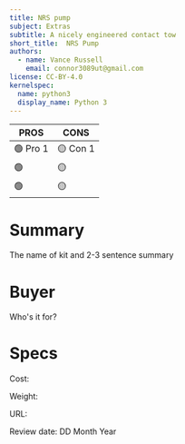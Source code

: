 ```yaml
---
title: NRS pump
subject: Extras
subtitle: A nicely engineered contact tow
short_title:  NRS Pump
authors:
  - name: Vance Russell
    email: connor3089ut@gmail.com
license: CC-BY-4.0
kernelspec:
  name: python3
  display_name: Python 3
---
```


| **PROS**    | **CONS**  |
|-------------------|-----------|
| 🟢 Pro 1 | 🟡 Con 1 |
| 🟢  | 🟡 |
| 🟢 | 🟡 |

# Summary
The name of kit and 2-3 sentence summary

# Buyer
Who's it for?

# Specs
Cost: 

Weight: 

URL: 

Review date: DD Month Year